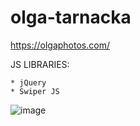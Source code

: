 # olga-tarnacka

https://olgaphotos.com/

JS LIBRARIES:

    * jQuery
    * Swiper JS
    
    
![image](https://user-images.githubusercontent.com/79191808/203847719-c264e3eb-efa4-417d-97d1-55a703702fd1.png)
